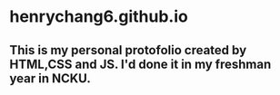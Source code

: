 # henrychang6.github.io
## This is my personal protofolio created by HTML,CSS and JS. I'd done it in my freshman year in NCKU.

